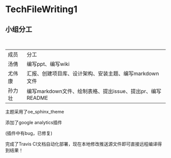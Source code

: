 # TechFileWriting1

## 小组分工  

</br>

<table>

<tr>
<td>成员</td>
<td>分工</td>
</tr>

<tr>
<td>汤倩</td>
<td>编写ppt、编写wiki</td>
</tr>

<tr>
<td>尤伟康</td>
<td>汇报、创建项目库、设计架构、安装主题、编写markdown文件</td>
</tr>


<tr>
<td>孙力壮</td>
<td>编写markdown文件、绘制表格、提出issue、提出pr、编写README</td>
</tr>
</table>


主题采用了oe_sphinx_theme

添加了google analytics插件

(插件中有bug，已修复)

完成了Travis CI文档自动化部署，现在本地修改推送源文件即可直接远程编译得到结果！